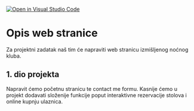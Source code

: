 [![Open in Visual Studio Code](https://classroom.github.com/assets/open-in-vscode-f059dc9a6f8d3a56e377f745f24479a46679e63a5d9fe6f495e02850cd0d8118.svg)](https://classroom.github.com/online_ide?assignment_repo_id=6406422&assignment_repo_type=AssignmentRepo)

# Opis web stranice 

Za projektni zadatak naš tim će napraviti web stranicu izmišljenog noćnog kluba. 

## 1. dio projekta

Napravit ćemo početnu stranicu te contact me formu. Kasnije ćemo u projekt dodavati složenije funkcije poput interaktivne rezervacije stolova i online kupnju ulaznica. 